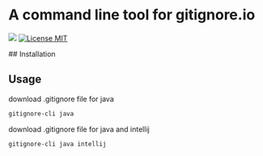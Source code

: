 # A command line tool for gitignore.io
<p>
  <img src="https://img.shields.io/badge/version-0.0.2-blue.svg?cacheSeconds=2592000" />
  <a href="https://github.com/christopherkade/gitignore-it/blob/master/LICENSE">
    <img alt="License MIT" src="https://img.shields.io/badge/License-MIT-green.svg" />  
  </a>
</p>
## Installation

## Usage
download .gitignore file for java
```bash
gitignore-cli java
```
download .gitignore file for java and intellij
```bash
gitignore-cli java intellij
```
